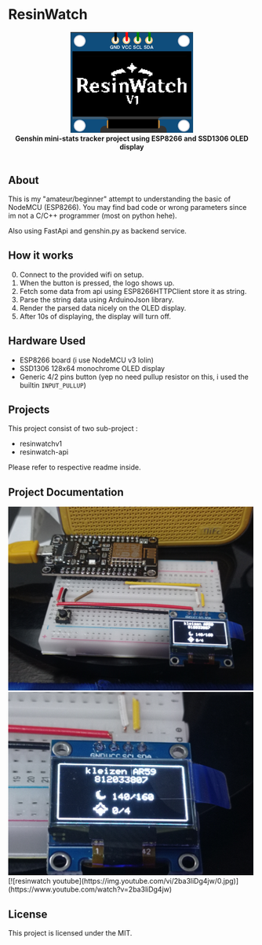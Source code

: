 # ResinWatch

<p align="center">
  <img alt="main logo" src="https://raw.githubusercontent.com/rdhwan/resinwatch/main/src/mainLogo.png" width="250">
  <br>
  <b>Genshin mini-stats tracker project using ESP8266 and SSD1306 OLED display</b>
  <br>
  <br>
</p>

## About
This is my "amateur/beginner" attempt to understanding the basic of NodeMCU (ESP8266). You may find bad code or wrong parameters since im not a C/C++ programmer (most on python hehe).

Also using FastApi and genshin.py as backend service.

## How it works
0. Connect to the provided wifi on setup.
1. When the button is pressed, the logo shows up.
2. Fetch some data from api using ESP8266HTTPClient store it as string.
3. Parse the string data using ArduinoJson library.
4. Render the parsed data nicely on the OLED display.
5. After 10s of displaying, the display will turn off.

## Hardware Used 
- ESP8266 board (i use NodeMCU v3 lolin)
- SSD1306 128x64 monochrome OLED display
- Generic 4/2 pins button (yep no need pullup resistor on this, i used the builtin `INPUT_PULLUP`)

## Projects
This project consist of two sub-project :
- resinwatchv1
- resinwatch-api

Please refer to respective readme inside.

## Project Documentation
<img alt="image2" src="https://raw.githubusercontent.com/rdhwan/resinwatch/main/src/img2.jpg" width="500">
<img alt="image3" src="https://raw.githubusercontent.com/rdhwan/resinwatch/main/src/img3.jpg" width="500">
[![resinwatch youtube](https://img.youtube.com/vi/2ba3liDg4jw/0.jpg)](https://www.youtube.com/watch?v=2ba3liDg4jw)

## License
This project is licensed under the MIT.
